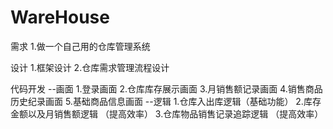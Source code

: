 # WareHouse

需求
1.做一个自己用的仓库管理系统

设计
1.框架设计
2.仓库需求管理流程设计

代码开发
--画面
	1.登录画面
	2.仓库库存展示画面
	3.月销售额记录画面
	4.销售商品历史纪录画面
	5.基础商品信息画面
--逻辑
	1.仓库入出库逻辑（基础功能）
	2.库存金额以及月销售额逻辑 （提高效率）
	3.仓库物品销售记录追踪逻辑 （提高效率）
